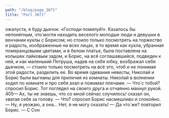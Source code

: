 ```yaml
---
path: "/blog/page_3071"
title: "Part 3071"
---
```


ожалуста, я буду дьячок. «Господи помилуй!».
Казалось бы непонятным, что̀ могли находить веселого молодые люди и девушки в венчании куклы с Борисом; но стоило только посмотреть на торжество и радость, изображенные на всех лицах, в то время как кукла, убранная померанцовыми цветами, и в белом платье, была поставлена на колышек лайковым задом, и Борис, на всё соглашавшийся, подведен к ней, и как маленький Петруша, надев на себя юбку, воображал себя дьячком, — стоило только посмотреть на всё это, чтоб и не понимая этой радости, разделить ее.
Во время одевания невесты, Николай и Борис были выгнаны для приличия из комнаты. Николай в волнении ходил по комнате и про себя ахал и пожимал плечами.
— Что̀ с тобой? спросил Борис.
Тот поглядел на своего друга и отчаянно махнул рукой.
405— Ах, ты не знаешь, что со мной сейчас случилось! сказал он, хватая себя за голову.
— Что̀? спросил Борис насмешливо и спокойно.
— Ну, я уезжаю, а она... Нет, я не могу сказать!
— Да что̀ же? повторил Борис. — С Сон
